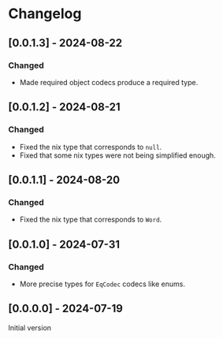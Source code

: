 # Changelog

## [0.0.1.3] - 2024-08-22

### Changed

* Made required object codecs produce a required type.

## [0.0.1.2] - 2024-08-21

### Changed

* Fixed the nix type that corresponds to `null`.
* Fixed that some nix types were not being simplified enough.

## [0.0.1.1] - 2024-08-20

### Changed

* Fixed the nix type that corresponds to `Word`.

## [0.0.1.0] - 2024-07-31

### Changed

* More precise types for `EqCodec` codecs like enums.

## [0.0.0.0] - 2024-07-19

Initial version
